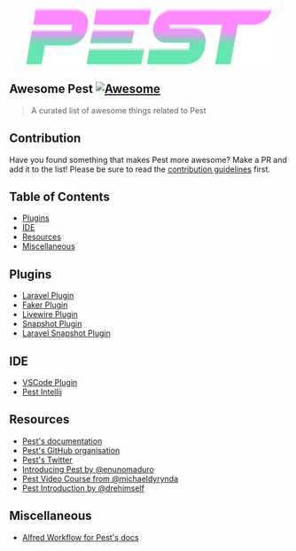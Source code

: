 <p align="center">
    <img title="Pest" height="100" src="https://raw.githubusercontent.com/pestphp/art/master/logo.png" />
</p>

## Awesome Pest [![Awesome](https://rawcdn.githack.com/sindresorhus/awesome/d7305f38d29fed78fa85652e3a63e154dd8e8829/media/badge.svg)](https://github.com/sindresorhus/awesome)

> A curated list of awesome things related to Pest

## Contribution
Have you found something that makes Pest more awesome? Make a PR and add it to the list! Please be sure to read the [contribution guidelines](CONTRIBUTING.md) first.

## Table of Contents

- [Plugins](#plugins)
- [IDE](#ide)
- [Resources](#resources)
- [Miscellaneous](#miscellaneous)

## Plugins
* [Laravel Plugin](https://github.com/pestphp/pest-plugin-laravel)
* [Faker Plugin](https://github.com/pestphp/pest-plugin-faker)
* [Livewire Plugin](https://github.com/pestphp/pest-plugin-livewire)
* [Snapshot Plugin](https://github.com/spatie/pest-plugin-snapshots)
* [Laravel Snapshot Plugin](https://github.com/Astrotomic/pest-plugin-laravel-snapshots)

## IDE
- [VSCode Plugin](https://github.com/m1guelpf/better-pest)
- [Pest Intellij](https://github.com/pestphp/pest-intellij)

## Resources
* [Pest's documentation](https://pestphp.com)
* [Pest's GitHub organisation](https://github.com/pestphp)
* [Pest's Twitter](https://twitter.com/pestphp)
* [Introducing Pest by @enunomaduro](https://youtu.be/lEvau6CgqPE?t=125)
* [Pest Video Course from @michaeldyrynda](https://youtube.com/watch?v=gTU-y6HlmzU&list=PLNXrjfSe7qHncCyQYOqJBTsTbYPotMaZ8)
* [Pest Introduction by @drehimself](https://www.youtube.com/watch?v=vp0jP5rMvR4)
## Miscellaneous
* [Alfred Workflow for Pest's docs](https://github.com/AlexMartinFR/alfred-pestphp-docs)
